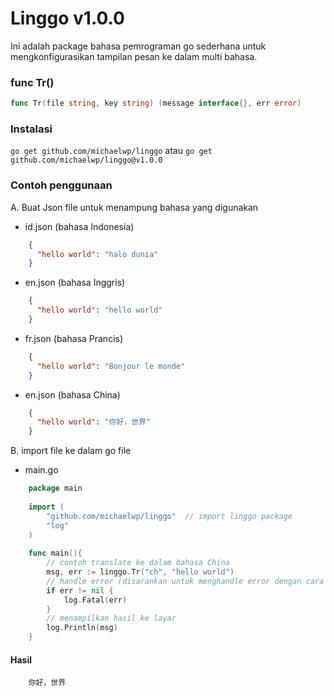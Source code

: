 # Linggo v1.0.0

Ini adalah package bahasa pemrograman go sederhana untuk mengkonfigurasikan tampilan 
pesan ke dalam multi bahasa.

### func Tr()
```go
func Tr(file string, key string) (message interface{}, err error)
```

### Instalasi
`go get github.com/michaelwp/linggo` atau
`go get github.com/michaelwp/linggo@v1.0.0`

### Contoh penggunaan
A. Buat Json file untuk menampung bahasa yang digunakan
- id.json (bahasa Indonesia)
```json 
    {
      "hello world": "halo dunia"
    }
```
- en.json (bahasa Inggris)
```json 
    {
      "hello world": "hello world"
    }
```
- fr.json (bahasa Prancis)
```json 
    {
      "hello world": "Bonjour le monde"
    }
```
- en.json (bahasa China)
```json 
    {
      "hello world": "你好，世界"
    }
```
B. import file ke dalam go file
- main.go
```go 
    package main
    
    import (
        "github.com/michaelwp/linggo"  // import linggo package
        "log"
    )
    
    func main(){
        // contoh translate ke dalam bahasa China
        msg, err := linggo.Tr("ch", "hello world")
        // handle error (disarankan untuk menghandle error dengan cara yang lebih baik)
        if err != nil {
            log.Fatal(err)
        }
        // menampilkan hasil ke layar
        log.Println(msg)
    }
```
#### Hasil
```text
    你好，世界
```


